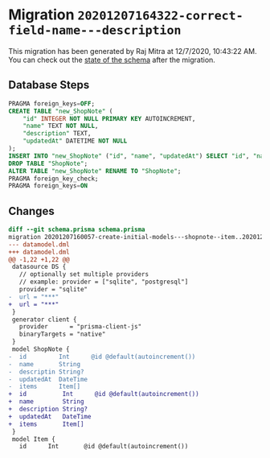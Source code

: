 # Migration `20201207164322-correct-field-name---description`

This migration has been generated by Raj Mitra at 12/7/2020, 10:43:22 AM.
You can check out the [state of the schema](./schema.prisma) after the migration.

## Database Steps

```sql
PRAGMA foreign_keys=OFF;
CREATE TABLE "new_ShopNote" (
    "id" INTEGER NOT NULL PRIMARY KEY AUTOINCREMENT,
    "name" TEXT NOT NULL,
    "description" TEXT,
    "updatedAt" DATETIME NOT NULL
);
INSERT INTO "new_ShopNote" ("id", "name", "updatedAt") SELECT "id", "name", "updatedAt" FROM "ShopNote";
DROP TABLE "ShopNote";
ALTER TABLE "new_ShopNote" RENAME TO "ShopNote";
PRAGMA foreign_key_check;
PRAGMA foreign_keys=ON
```

## Changes

```diff
diff --git schema.prisma schema.prisma
migration 20201207160057-create-initial-models---shopnote--item..20201207164322-correct-field-name---description
--- datamodel.dml
+++ datamodel.dml
@@ -1,22 +1,22 @@
 datasource DS {
   // optionally set multiple providers
   // example: provider = ["sqlite", "postgresql"]
   provider = "sqlite"
-  url = "***"
+  url = "***"
 }
 generator client {
   provider      = "prisma-client-js"
   binaryTargets = "native"
 }
 model ShopNote {
-  id         Int      @id @default(autoincrement())
-  name       String
-  descriptin String?
-  updatedAt  DateTime
-  items      Item[]
+  id          Int      @id @default(autoincrement())
+  name        String
+  description String?
+  updatedAt   DateTime
+  items       Item[]
 }
 model Item {
   id      Int       @id @default(autoincrement())
```



